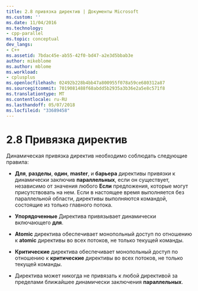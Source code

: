 ```yaml
---
title: 2.8 привязка директив | Документы Microsoft
ms.custom: ''
ms.date: 11/04/2016
ms.technology:
- cpp-parallel
ms.topic: conceptual
dev_langs:
- C++
ms.assetid: 7bdac45e-ab55-42f0-bd47-a2e3d5bbab3e
author: mikeblome
ms.author: mblome
ms.workload:
- cplusplus
ms.openlocfilehash: 02492b228b4bb47a800955f078a59ce680312a87
ms.sourcegitcommit: 7019081488f68abdd5b2935a3b36e2a5e8c571f8
ms.translationtype: MT
ms.contentlocale: ru-RU
ms.lasthandoff: 05/07/2018
ms.locfileid: "33689458"
---
```

# <a name="28-directive-binding"></a>2.8 Привязка директив
Динамическая привязка директив необходимо соблюдать следующие правила:  
  
-   **Для**, **разделы**, **один**, **master**, и **барьера** директивы привязки к динамически заключив **параллельных**, если он существует, независимо от значения любого **Если** предложения, которые могут присутствовать на нем. Если в настоящее время выполняется без параллельной области, директивы выполняются командой, состоящие из только главного потока.  
  
-   **Упорядоченные** Директива привязывает динамически включающего **для**.  
  
-   **Atomic** директива обеспечивает монопольный доступ по отношению к **atomic** директивы во всех потоков, не только текущей команды.  
  
-   **Критические** директива обеспечивает монопольный доступ по отношению к **критические** директивы во всех потоков, не только текущей команды.  
  
-   Директива может никогда не привязать к любой директивой за пределами ближайшее динамически заключения **параллельных**.